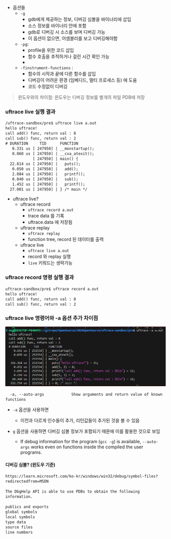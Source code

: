 
- 옵션들
    - `-g` 
        - gdb에게 제공하는 정보, 디버깅 심볼을 바이너리에 삽입
        - 소스 정보를 바이너리 안에 포함
        - gdb로 디버깅 시 소스를 보며 디버깅 가능
        - 이 옵션이 없으면, 어셈블리를 보고 디버깅해야함
    - `-pg`:  
        - profile을 위한 코드 삽입
        - 함수 호출을 추적하거나 걸린 시간 확인 가능
        - 
    - `-finstrument-functions` : 
        - 함수의 시작과 끝에 다른 함수를 삽입
        - 디버깅이 어려운 환경 (임베디드, 멀티 프로세스 등) 에 도움
        - 코드 수정없이 디버깅


> 윈도우와의 차이점: 윈도우는 디버깅 정보를 별개의 파일 PDB에 저장



### uftrace live 실행 결과

```
/uftrace-sandbox/pre$ uftrace live a.out
hello uftrace!
call add() func, return val : 8
call sub() func, return val : 2
# DURATION     TID      FUNCTION
   0.331 us [ 247950] | __monstartup();
   0.060 us [ 247950] | __cxa_atexit();
            [ 247950] | main() {
  22.814 us [ 247950] |   puts();
   0.050 us [ 247950] |   add();
   2.084 us [ 247950] |   printf();
   0.040 us [ 247950] |   sub();
   1.452 us [ 247950] |   printf();
  27.001 us [ 247950] | } /* main */
```

- uftrace live?
    - uftrace record
        - `uftrace record a.out`
        - trace data 를 기록
        - uftrace.data 에 저장됨
    - uftrace replay
        - `uftrace replay`
        - function tree, record 된 데이터를 출력
    - uftrace live 
        - `uftrace live a.out`
        - record 와 replay 실행
        - `live` 키워드는 생략가능


### uftrace record 명령 실행 결과

```
uftrace-sandbox/pre$ uftrace record a.out
hello uftrace!
call add() func, return val : 8
call sub() func, return val : 2
```

### uftrace live 명령어와 -a 옵션 추가 차이점

![alt text](images/README/image.png)


```
  -a, --auto-args            Show arguments and return value of known functions
```

- `-a` 옵션을 사용하면 
    - 이전과 다르게 인수들이 추가, 리턴값들이 추가된 것을 볼 수 있음

- `g` 옵션을 사용하면 디버깅 심볼 정보가 포함되기 때문에 이를 활용한 것으로 보임
    - If debug information for the program (`gcc -g`) is available, `--auto-args` works even on functions inside the compiled the user programs.

#### 디버깅 심볼? (윈도우 기준) 

```
https://learn.microsoft.com/ko-kr/windows/win32/debug/symbol-files?redirectedfrom=MSDN

The DbgHelp API is able to use PDBs to obtain the following information.

publics and exports
global symbols
local symbols
type data
source files
line numbers
```

